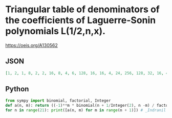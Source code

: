 # Triangular table of denominators of the coefficients of Laguerre\-Sonin polynomials L\(1/2,n,x\)\.
https://oeis.org/A130562
## JSON
```JSON
[1, 2, 1, 8, 2, 2, 16, 8, 4, 6, 128, 16, 16, 4, 24, 256, 128, 32, 16, 48, 120, 1024, 256, 256, 32, 192, 240, 720, 2048, 1024, 512, 256, 384, 64, 96, 5040, 32768, 2048, 2048, 512, 3072, 384, 384, 10080, 40320, 65536, 32768, 4096, 2048, 6144, 3072, 2304, 40320]
```
## Python
```Python
from sympy import binomial, factorial, Integer
def a(n, m): return ((-1)**m * binomial(n + 1/Integer(2), n -m) / factorial(m)).denominator()
for n in range(21): print([a(n, m) for m in range(n + 1)]) # _Indranil Ghosh_, Jun 29 2017
```
